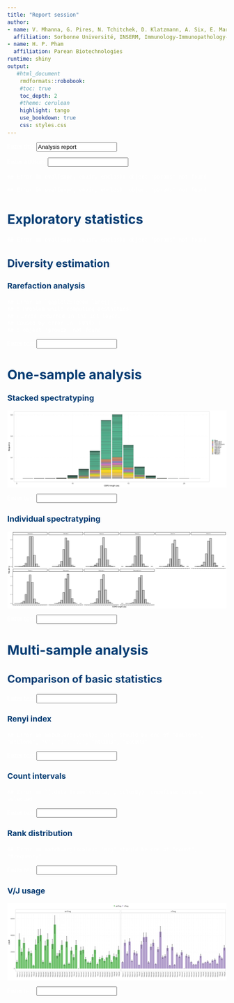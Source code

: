```yaml
---
title: "Report session"
author:
- name: V. Mhanna, G. Pires, N. Tchitchek, D. Klatzmann, A. Six, E. Mariotti-Ferrandiz
  affiliation: Sorbonne Université, INSERM, Immunology-Immunopathology-Immunotherapy (i3), Paris, France
- name: H. P. Pham
  affiliation: Parean Biotechnologies
runtime: shiny  
output: 
   #html_document
    rmdformats::robobook:
    #toc: true
    toc_depth: 2
    #theme: cerulean
    highlight: tango
    use_bookdown: true
    css: styles.css
---
```


<style type="text/css">
<!-- div#TOC li { -->
<!--     list-style:none; -->
<!--     background-image:none; -->
<!--     background-repeat:none; -->
<!--     background-position:0;  -->
<!-- } -->
 .book .book-body .page-inner  { 
    max-width: 1400px; 
 <!-- width: 120%;  -->
 } 
 .column-left {
  float: left;
  width: 49.7%;
}
.column-right{
 float: right;
  width: 49.7%;
}
.col2 {
    columns: 2 200px;         /* number of columns and width in pixels*/
    -webkit-columns: 2 200px; /* chrome, safari */
    -moz-columns: 2 200px;    /* firefox */
  }
h1 {
  color: #033c73;
   font-size: 30px;
}
h1.title {
  color: #033c73;
}
h2 {
  color: #033c73;
  font-size: 24px;
}
h3 {
   color: #033c73;
   font-size: 18px;
}
h4 {
   color: #022f5a;
}
h5 {
  color: #033c73;
}
h6 {
   color: #033c73;
}
body{ 
  font-size: 14px;
}
p.caption {
  font-size: 0.9em;
  font-style: italic;
  color: grey;
  margin-right: 10%;
  margin-left: 10%;  
  text-align: justify;
} 
#renderedReport p{
  color: white;
}

</style>




<!--html_preserve--><body style="color: white;">
<p style="color: white;">
<div class="form-group shiny-input-container">
<label class="control-label" id="title-label" for="title">Enter title</label>
<input id="title" type="text" class="form-control" value="Analysis report"/>
</div>
</p>
</body><!--/html_preserve-->


<!--html_preserve--><body style="color: white;">
<p style="color: white;">
<div class="form-group shiny-input-container">
<label class="control-label" id="authors-label" for="authors">Enter authors</label>
<input id="authors" type="text" class="form-control" value=""/>
</div>
</p>
</body><!--/html_preserve-->



```
## Error in eval(expr, envir, enclos): object 'params' not found
```



```
## Error in eval(expr, envir, enclos): object 'params' not found
```


























































# Exploratory statistics










```
## Error in eval(expr, envir, enclos): object 'params' not found
```




<!-- ```{r count features, echo=FALSE, warning=FALSE, message=FALSE, error=TRUE, fig.width=17, fig.height=6, fig.align='center'} -->
<!-- if(input$countLevel != "" && !is.null(input$countScale)){ -->
<!--    countfeatures <- countFeatures(x=dataFilt(), level = input$countLevel, scale = input$countScale, group = NULL) -->
<!--    knitr::kable(head(countfeatures)) %>% -->
<!--     kableExtra::kable_styling( -->
<!--                     full_width = FALSE, -->
<!--                     position = "center", -->
<!--                     font_size = 10) %>% -->
<!--     kableExtra::row_spec(0, color="#022f5a", font_size = 12)       -->
<!-- } -->

<!-- ``` -->




## Diversity estimation 

### Rarefaction analysis


```
## Error in `ggplot2::geom_line()`:
## ! Problem while computing aesthetics.
## ℹ Error occurred in the 1st layer.
## Caused by error in `FUN()`:
## ! object 'groupb' not found
```

<!--html_preserve--><body style="color: white;">
<p style="color: white;">
<div class="form-group shiny-input-container">
<label class="control-label" id="rarefactionText-label" for="rarefactionText">Enter text</label>
<input id="rarefactionText" type="text" class="form-control" value=""/>
</div>
</p>
</body><!--/html_preserve-->


<!-- ```{r rarefaction tab,  echo=FALSE, warning=FALSE, message=FALSE, error=TRUE, fig.width=17, fig.height=6, fig.align='center'} -->
<!-- if(!is.null(input$plotRare)){ -->
<!--    raretab <- rarefactionTab(x = dataFilt()) -->
<!--    knitr::kable(head(raretab)) %>% -->
<!--             kableExtra::kable_styling( -->
<!--                     full_width = FALSE, -->
<!--                     position = "center", -->
<!--                     font_size = 10) %>% -->
<!--             kableExtra::row_spec(0, color="#022f5a", font_size = 12) -->
<!-- } -->

<!-- ``` -->









<!-- ```{r div ind tab,  echo=FALSE, warning=FALSE, message=FALSE, error=TRUE, fig.width=17, fig.height=6, fig.align='center'} -->
<!-- if(input$divLevel != ""){ -->
<!--    divind <- diversityIndices(x=dataFilt(), level = input$divLevel) -->
<!--    knitr::kable(head(divind)) %>% -->
<!--             kableExtra::kable_styling( -->
<!--                     full_width = FALSE, -->
<!--                     position = "center", -->
<!--                     font_size = 10) %>% -->
<!--             kableExtra::row_spec(0, color="#022f5a", font_size = 12)  -->
<!-- } -->

<!-- ``` -->









<!-- ```{r renyi ind tab,  echo=FALSE, warning=FALSE, message=FALSE, error=TRUE, fig.width=17, fig.height=6, fig.align='center'} -->
<!-- if(input$renyiLevel != ""){ -->
<!--    renind <- renyiIndex(x=dataFilt(), level = input$renyiLevel) -->
<!--    knitr::kable(head(renind)) %>% -->
<!--             kableExtra::kable_styling( -->
<!--                     full_width = FALSE, -->
<!--                     position = "center", -->
<!--                     font_size = 10) %>% -->
<!--             kableExtra::row_spec(0, color="#022f5a", font_size = 12)  -->
<!-- } -->

<!-- ``` -->



















# One-sample analysis























### Stacked spectratyping

<img src="figure/cd3 spectra-1.png" alt="plot of chunk cd3 spectra" style="display: block; margin: auto;" />

<!--html_preserve--><body style="color: white;">
<p style="color: white;">
<div class="form-group shiny-input-container">
<label class="control-label" id="cd3spectraText-label" for="cd3spectraText">Enter text</label>
<input id="cd3spectraText" type="text" class="form-control" value=""/>
</div>
</p>
</body><!--/html_preserve-->


### Individual spectratyping

<img src="figure/cd3 spectra ind-1.png" alt="plot of chunk cd3 spectra ind" style="display: block; margin: auto;" />

<!--html_preserve--><body style="color: white;">
<p style="color: white;">
<div class="form-group shiny-input-container">
<label class="control-label" id="cd3spectraindText-label" for="cd3spectraindText">Enter text</label>
<input id="cd3spectraindText" type="text" class="form-control" value=""/>
</div>
</p>
</body><!--/html_preserve-->


# Multi-sample analysis


## Comparison of basic statistics













<!--html_preserve--><body style="color: white;">
<p style="color: white;">
<div class="form-group shiny-input-container">
<label class="control-label" id="divText-label" for="divText">Enter text</label>
<input id="divText" type="text" class="form-control" value=""/>
</div>
</p>
</body><!--/html_preserve-->


### Renyi index


```
## Error in match.arg(level): 'arg' should be one of "aaClone", "ntClone", "V", "J", "VJ", "ntCDR3", "aaCDR3"
```

<!--html_preserve--><body style="color: white;">
<p style="color: white;">
<div class="form-group shiny-input-container">
<label class="control-label" id="renyiText-label" for="renyiText">Enter text</label>
<input id="renyiText" type="text" class="form-control" value=""/>
</div>
</p>
</body><!--/html_preserve-->


### Count intervals


```
## Error in `[.data.frame`(sdata, , colorBy): undefined columns selected
```

<!--html_preserve--><body style="color: white;">
<p style="color: white;">
<div class="form-group shiny-input-container">
<label class="control-label" id="countIntText-label" for="countIntText">Enter text</label>
<input id="countIntText" type="text" class="form-control" value=""/>
</div>
</p>
</body><!--/html_preserve-->


### Rank distribution


```
## Error in match.arg(scale): 'arg' should be one of "count", "frequency"
```

<!--html_preserve--><body style="color: white;">
<p style="color: white;">
<div class="form-group shiny-input-container">
<label class="control-label" id="rankDistribText-label" for="rankDistribText">Enter text</label>
<input id="rankDistribText" type="text" class="form-control" value=""/>
</div>
</p>
</body><!--/html_preserve-->


### V/J usage

<img src="figure/geneUsage-1.png" alt="plot of chunk geneUsage" style="display: block; margin: auto;" />

<!--html_preserve--><body style="color: white;">
<p style="color: white;">
<div class="form-group shiny-input-container">
<label class="control-label" id="geneUsageText-label" for="geneUsageText">Enter text</label>
<input id="geneUsageText" type="text" class="form-control" value=""/>
</div>
</p>
</body><!--/html_preserve-->










































<!-- ```{r diffExpGroup, echo=FALSE, warning=FALSE, message=FALSE, error=TRUE, fig.width=17, fig.height=6, fig.align='center'} -->
<!-- if(!is.null(input$diffGroup) && !is.null(input$diffLevel)){ -->
<!--     diffexp <- diffExpGroup(x = dataFilt(), colGrp = input$diffGroup[[1]], level = input$diffLevel, group = input$diffGroup) -->
<!--     knitr::kable(head(diffexp)) %>% -->
<!--             kableExtra::kable_styling( -->
<!--                     full_width = FALSE, -->
<!--                     position = "center", -->
<!--                     font_size = 10) %>% -->
<!--             kableExtra::row_spec(0, color="#022f5a", font_size = 12)  -->
<!-- } -->

<!-- ``` -->









<!-- ```{r spectratyping comparison table, echo=FALSE, warning=FALSE, message=FALSE, error=TRUE, fig.width=17, fig.height=6, fig.align='center'} -->
<!-- if(!is.null(input$PertGroupSelected) && !is.null(input$CtrlGroup) && !is.null(input$pertDist) && !is.null(input$pertOrder) && input$doHm == 1){ -->
<!--     sampleinfo <- mData(dataFilt()) -->
<!--     ctrnames <- rownames(sampleinfo)[which(sampleinfo[, input$PertGroupSelected] %in% input$CtrlGroup)] -->
<!--     pertscore <- perturbationScore(x = dataFilt(), ctrl.names = ctrnames, distance = input$pertDist, p = 2) -->
<!--     knitr::kable(head(pertscore)) %>% -->
<!--             kableExtra::kable_styling( -->
<!--                     full_width = FALSE, -->
<!--                     position = "center", -->
<!--                     font_size = 10) %>% -->
<!--             kableExtra::row_spec(0, color="#022f5a", font_size = 12) -->
<!-- } -->

<!-- ``` -->


